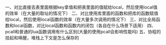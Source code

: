 一、对比直接去表里面根据key拿值和把表里面的值赋给local，然后使用local值的效率（在大量的取址的情况下）
二、对比使用库里面的函数和把库的函数赋值给local，然后使用local函数的效率（在大量多次调用的情况下）
三、对比全局函数和local函数，对比local函数和函数内的闭包（各自在什么场景下适用）
四、pcall和普通的lua函数调用有什么区别(大量的使用pcall会影响性能吗)
五、协程的挂起和唤醒，堆栈上下文是怎么保存的
